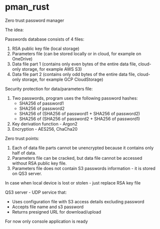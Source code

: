 # pman_rust

Zero trust password manager

The idea:

Passwords database consists of 4 files:

1. RSA public key file (local storage)
2. Parameters file (can be stored locally or in cloud, for example on OneDrive)
3. Data file part 1 (contains only even bytes of the entire data file, cloud-only storage, for example AWS S3)
4. Data file part 2 (contains only odd bytes of the entire data file, cloud-only storage, for example GCP CloudStorage)

Security protection for data/parameters file:

1. Two passwords, program uses the following password hashes:
   - SHA256 of password1
   - SHA256 of password2
   - SHA256 of (SHA256 of password1 + SHA256 of password2)
   - SHA256 of (SHA256 of password2 + SHA256 of password1)
2. Key derivation function - Argon2
3. Encryption - AES256, ChaCha20

Zero trust points:

1. Each of data file parts cannot be unencrypted because it contains only half of data.
2. Parameters file can be cracked, but data file cannot be accessed without RSA public key file.
3. Parameters file does not contain S3 passwords information - it is stored on QS3 server.

In case when local device is lost or stolen - just replace RSA key file

QS3 server - UDP service that:
- Uses configuration file with S3 access details excluding password
- Accepts file name and s3 password
- Returns presigned URL for download/upload


For now only console application is ready
